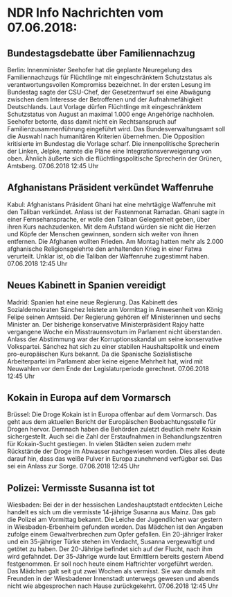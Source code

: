 # NDR Info Nachrichten vom 07.06.2018:


## Bundestagsdebatte über Familiennachzug
Berlin: Innenminister Seehofer hat die geplante Neuregelung des Familiennachzugs für Flüchtlinge mit eingeschränktem Schutzstatus als verantwortungsvollen Kompromiss bezeichnet. In der ersten Lesung im Bundestag sagte der CSU-Chef, der Gesetzentwurf sei eine Abwägung zwischen dem Interesse der Betroffenen und der Aufnahmefähigkeit Deutschlands. Laut Vorlage dürfen Flüchtlinge mit eingeschränktem Schutzstatus von August an maximal 1.000 enge Angehörige nachholen. Seehofer betonte, dass damit nicht ein Rechtsanspruch auf Familienzusammenführung eingeführt wird. Das Bundesverwaltungsamt soll die Auswahl nach humanitären Kriterien übernehmen. Die Opposition kritisierte im Bundestag die Vorlage scharf. Die innenpolitische Sprecherin der Linken, Jelpke, nannte die Pläne eine Integrationsverweigerung von oben. Ähnlich äußerte sich die flüchtlingspolitische Sprecherin der Grünen, Amtsberg. 07.06.2018 12:45 Uhr 

## Afghanistans Präsident verkündet Waffenruhe
Kabul:	Afghanistans Präsident Ghani hat eine mehrtägige Waffenruhe mit den Taliban verkündet. Anlass ist der Fastenmonat Ramadan. Ghani sagte in einer Fernsehansprache, er wolle den Taliban Gelegenheit geben, über ihren Kurs nachzudenken. Mit dem Aufstand würden sie nicht die Herzen und Köpfe der Menschen gewinnen, sondern sich weiter von ihnen entfernen. Die Afghanen wollten Frieden. Am Montag hatten mehr als 2.000 afghanische Religionsgelehrte den anhaltenden Krieg in einer Fatwa verurteilt. Unklar ist, ob die Taliban der Waffenruhe zugestimmt haben. 07.06.2018 12:45 Uhr 

## Neues Kabinett in Spanien vereidigt
Madrid:	Spanien hat eine neue Regierung. Das Kabinett des Sozialdemokraten Sánchez leistete am Vormittag in Anwesenheit von König Felipe seinen Amtseid. Der Regierung gehören elf Ministerinnen und sechs Minister an. Der bisherige konservative Ministerpräsident Rajoy hatte vergangene Woche ein Misstrauensvotum im Parlament nicht überstanden. Anlass der Abstimmung war der Korruptionsskandal um seine konservative Volkspartei. Sánchez hat sich zu einer stabilen Haushaltspolitik und einem pro-europäischen Kurs bekannt. Da die Spanische Sozialistische Arbeiterpartei im Parlament aber keine eigene Mehrheit hat, wird mit Neuwahlen vor dem Ende der Legislaturperiode gerechnet. 07.06.2018 12:45 Uhr 

## Kokain in Europa auf dem Vormarsch
Brüssel: Die Droge Kokain ist in Europa offenbar auf dem Vormarsch. Das geht aus dem aktuellen Bericht der Europäischen Beobachtungsstelle für Drogen hervor. Demnach haben die Behörden zuletzt deutlich mehr Kokain sichergestellt. Auch sei die Zahl der Erstaufnahmen in Behandlungszentren für Kokain-Sucht gestiegen. In vielen Städten seien zudem mehr Rückstände der Droge im Abwasser nachgewiesen worden. Dies alles deute darauf hin, dass das weiße Pulver in Europa zunehmend verfügbar sei. Das sei ein Anlass zur Sorge. 07.06.2018 12:45 Uhr 

## Polizei: Vermisste Susanna ist tot
Wiesbaden: Bei der in der hessischen Landeshauptstadt entdeckten Leiche handelt es sich um die vermisste 14-jährige Susanna aus Mainz. Das gab die Polizei am Vormittag bekannt. Die Leiche der Jugendlichen war gestern in Wiesbaden-Erbenheim gefunden worden. Das Mädchen ist den Angaben zufolge einem Gewaltverbrechen zum Opfer gefallen. Ein 20-jähriger Iraker und ein 35-jähriger Türke stehen im Verdacht, Susanna vergewaltigt und getötet zu haben. Der 20-Jährige befindet sich auf der Flucht, nach ihm wird gefahndet. Der 35-Jährige wurde laut Ermittlern bereits gestern Abend festgenommen. Er soll noch heute einem Haftrichter vorgeführt werden. Das Mädchen galt seit gut zwei Wochen als vermisst. Sie war damals mit Freunden in der Wiesbadener Innenstadt unterwegs gewesen und abends nicht wie abgesprochen nach Hause zurückgekehrt. 07.06.2018 12:45 Uhr 
